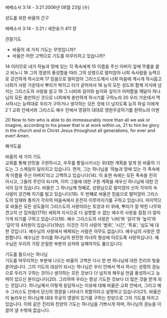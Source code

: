 에베소서 3:14 - 3:21 
2006년 08월 23일 (수)

성도를 위한 바울의 간구



에베소서 3:14 - 3:21 / 새찬송가 411 장


관찰기도
- 바울의 세 가지 기도는 무엇입니까?
- 바울은 어떤 고백으로 기도를 마무리하고 있습니까?

14 이러므로 내가 하늘과 땅에 있는 각 족속에게 15 이름을 주신 아버지 앞에 무릎을 꿇고 비노니 16 그의 영광의 풍성함을 따라 그의 성령으로 말미암아 너희 속사람을 능력으로 강건하게 하시오며 17 믿음으로 말미암아 그리스도께서 너희 마음에 계시게 하시옵고 너희가 사랑 가운데서 뿌리가 박히고 터가 굳어져서 18 능히 모든 성도와 함께 지식에 넘치는 그리스도의 사랑을 알고 19 그 너비와 길이와 높이와 깊이가 어떠함을 깨달아 하나님의 모든 충만하신 것으로 너희에게 충만하게 하시기를 구하노라 20 우리 가운데서 역사하시는 능력대로 우리가 구하거나 생각하는 모든 것에 더 넘치도록 능히 하실 이에게 2`1 교회 안에서와 그리스도 예수 안에서 영광이 대대로 영원무궁하기를 원하노라 아멘 

20  Now to him who is able to do immeasurably more than all we ask or imagine, according to his power that is at work within us, 21  to him be glory in the church and in Christ Jesus throughout all generations, for ever and ever! Amen.

해석도움





바울의 세 가지 기도  
교회를 통해 만민을 구원하시고, 우주를 통일시키시는 위대한 계획을 알게 된 바울의 기도는 그 스케일이 달라지고 있습니다. 먼저, 그는 하나님을 ‘하늘과 땅에 있는 각 족속에게 이름을 주신 아버지’라고 고백하고 있습니다(14). 이 표현 속에는 모든 족속을 친히 아시고, 그들의 주인이 되시며, 이미 그들에 대한 구원 계획을 세우신 하나님에 대한 인식이 담겨 있습니다. 바울은 그 하나님께 첫째로, 성령님으로 말미암아 신자 각자의 속 사람이 강건해 지기를 빌고 있습니다(16). 두 번째로 바울은 믿음으로 말미암아 그리스도의 임재와 통치가 각자의 마음속에서 온전히 이루어지기를 구하고 있습니다. 마지막으로 바울은 모든 성도들이 그리스도의 사랑이라는 토양과 터 위에, 뿌리가 잘 박힌 나무와 견고히 선 집처럼(17하) 세워져 지식으로 다 설명할 수 없는 예수의 사랑을 점점 더 알아가게 되기를 구하고 있습니다(18). 예수 그리스도의 사랑은 ‘너비’와 ‘길이’와 ‘높이’와 ‘깊이’의 4차원이 있습니다(19상). 이것은 각각 사랑의 ‘범위’, ‘시간’, ‘목표’, ‘심도’에 대한 것입니다. 예수님의 사랑에서 배제되는 사람은 아무도 없습니다. 예수님의 사랑은 영원합니다. 예수님은 우리를 하나님의 완전한 자녀의 형상에 이르도록 사랑하십니다. 예수님은 우리의 가장 은밀한 부분의 상처와 실패까지도 품으십니다. 

기도를 들으시는 하나님  
기도를 마무리하는 부분에 나오는 바울의 고백은 다시 한 번 하나님에 대한 진리의 빛을 쏟아냅니다. 그의 기도의 대상이 되시는 하나님은 우리 안에서 역사 하시는 성령의 권능으로 우리가 구하는 것이나 생각하는 모든 것보다 더 넘치게 채우실 만큼 풍성하시고 능력이 있으신 분이십니다(20). 그리하여 우리는 항상 기도한 것보다 더 많은 것을 받게 되는 것입니다. 하나님께서 이렇게 응답하시는 이유에 대해 바울은 교회 안에서, 그리고 예수 그리스도 안에서 당신의 영광을 나타내기 위함이라고 설명하고 있습니다(21). 바울은 이 놀라우신 하나님께 대대 무궁히 영광이 있기를 구하는 찬양으로 그의 기도를 마치고 있습니다. 이와 같은 진리와 찬양의 기도는 하나님을 기쁘시게 하며, 하나님의 권능을 이끌어 낼 수밖에 없습니다.